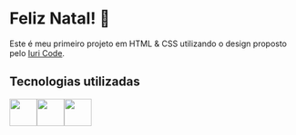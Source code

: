 # Feliz Natal! 🎅

Este é meu primeiro projeto em HTML & CSS utilizando o design proposto pelo [Iuri Code](https://github.com/iuricode).

## Tecnologias utilizadas

<div style="display: flex">
  <img src="https://cdn.jsdelivr.net/gh/devicons/devicon/icons/html5/html5-original.svg" width="48px"/>
  <img src="https://cdn.jsdelivr.net/gh/devicons/devicon/icons/css3/css3-original.svg" width="48px"/>
  <img src="https://cdn.jsdelivr.net/gh/devicons/devicon/icons/figma/figma-original.svg" width="48px"/>          
</div>
